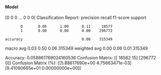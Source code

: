 #### Model
[0 0 0 ... 0 0 0]
Classification Report:
              precision    recall  f1-score   support

           0       0.06      1.00      0.11     18577
           1       0.00      0.00      0.00    296772

    accuracy                           0.06    315349
   macro avg       0.03      0.50      0.06    315349
weighted avg       0.00      0.06      0.01    315349

Accuracy: 0.058861769024160536
Confusion Matrix:
[[ 18562     15]
 [296772      0]]
Confusion Matrix (%):
[[5.88617690e+00 4.75663471e-03]
 [9.41090665e+01 0.00000000e+00]]
